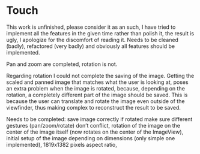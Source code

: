 # Touch

This work is unfinished, please consider it as an such, I have tried to implement all the features in the given time rather than polish it, the result is ugly, I apologize for the discomfort of reading it.
Needs to be cleaned (badly), refactored (very badly) and obviously all features should be implemented.

Pan and zoom are completed, rotation is not.

Regarding rotation I could not complete the saving of the image. 
Getting the scaled and panned image that matches what the user is looking at, poses an extra problem when the image is rotated, because, depending on the rotation, a completely different part of the image should be saved. This is because the user can translate and rotate the image even outside of the viewfinder, thus making complex to reconstruct the result to be saved. 

Needs to be completed:
save image correctly if rotated
make sure different gestures (pan/zoom/rotate) don’t conflict,
rotation of the image on the center of the image itself (now rotates on the center of the ImageView),
initial setup of the image depending on dimensions (only simple one implemented),
1819x1382 pixels aspect ratio,
